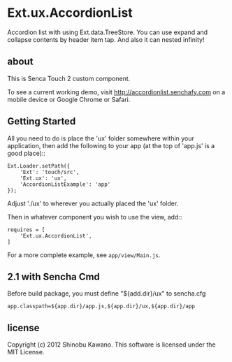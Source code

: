 Ext.ux.AccordionList
=======

Accordion list with using Ext.data.TreeStore. You can use expand and collapse contents by header item tap. And also it can nested infinity!

about
-----

This is Senca Touch 2 custom component.

To see a current working demo, visit http://accordionlist.senchafy.com on a mobile device or Google Chrome or Safari.

Getting Started
---------------

All you need to do is place the 'ux' folder somewhere within your application, then add the following to your app (at the top of 'app.js' is a good place)::

    Ext.Loader.setPath({
        'Ext': 'touch/src',
        'Ext.ux': 'ux',
        'AccordionListExample': 'app'
    });

Adjust './ux' to wherever you actually placed the 'ux' folder.

Then in whatever component you wish to use the view, add::

    requires = [
        'Ext.ux.AccordionList',
    ]

For a more complete example, see `app/view/Main.js`.

2.1 with Sencha Cmd
-------------------

Before build package, you must define "${add.dir}/ux" to sencha.cfg

    app.classpath=${app.dir}/app.js,${app.dir}/ux,${app.dir}/app

license
-------

Copyright (c) 2012 Shinobu Kawano. This software is licensed under the MIT License.

